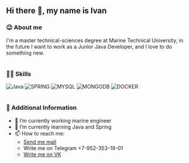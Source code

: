 <h2>Hi there 👋, my name is Ivan</h2>
<h3>😉 About me</h3>
I'm a master technical-sciences degree at Marine Technical University, in the future I want to work as a Junior Java Developer, and I love to do something new.
<h1></h1>
<h3>💪🏻 Skills</h3>
<div>
    <img src="https://camo.githubusercontent.com/ea33b55ab42a442c1062cf806f8bdcc82fcdffe4eeb5bfb49a81a34274dab50e/68747470733a2f2f696d672e736869656c64732e696f2f62616467652f2d4a6176612d3061306130613f7374796c653d666f722d7468652d6261646765266c6f676f3d4a617661" alt="Java"/>
  <img src="https://camo.githubusercontent.com/4c239b033b1b76381c3ddd5ed2abd1f42f4044dbfdb577c67179dba81b2af4e6/68747470733a2f2f696d672e736869656c64732e696f2f62616467652f2d537072696e672d3061306130613f7374796c653d666f722d7468652d6261646765266c6f676f3d537072696e67" alt="SPRING"/>
  <img src="https://camo.githubusercontent.com/2b345f121358ab3fe8b9421395cfd1341df8a343d487bab0d8ccf2979af79bad/68747470733a2f2f696d672e736869656c64732e696f2f62616467652f2d4d7953514c2d3061306130613f7374796c653d666f722d7468652d6261646765266c6f676f3d4d7953514c" alt="MYSQL"/>
  <img src="https://camo.githubusercontent.com/5b0fcf7cb50b57d9bf99748f21d563cc54388b9d722566bbb36711427c98b76c/68747470733a2f2f696d672e736869656c64732e696f2f62616467652f2d4d6f6e676f44422d3061306130613f7374796c653d666f722d7468652d6261646765266c6f676f3d4d6f6e676f4442" alt="MONGODB"/>
  <img src="https://camo.githubusercontent.com/ff199cf81c0ba032cb12364f23af823a6115087231f551a8b83f8307b3226841/68747470733a2f2f696d672e736869656c64732e696f2f62616467652f2d446f636b65722d3061306130613f7374796c653d666f722d7468652d6261646765266c6f676f3d446f636b6572" alt="DOCKER"/>
</div>
<h1></h1>
<h3>📄 Additional Information</h3>
<ul>
<li>🔭 I’m currently working marine engineer</li>
<li>🌱 I’m currently learning Java and Spring</li>
<li>📫 How to reach me: 
  <ul>
    <li><a href="mailto:nrdr.94@yandex.ru">Send me mail</a></li>
    <li>Write me on Telegram +7-952-353-19-01</li>
    <li><a href="https://vk.com/id15169485">Write me on VK</a></li>
  </ul>
</ul>
